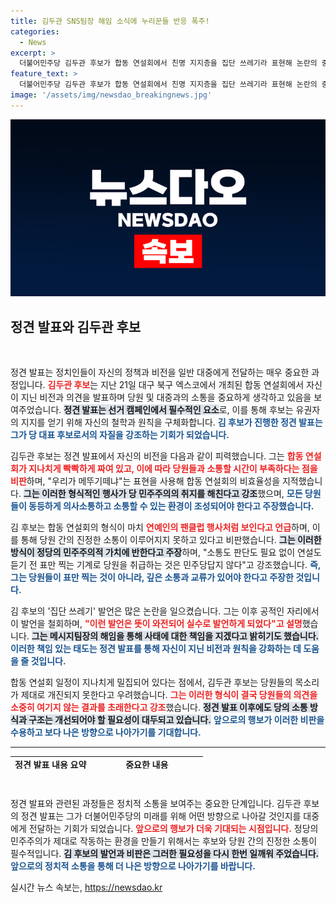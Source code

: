 ```yaml
---
title: 김두관 SNS팀장 해임 소식에 누리꾼들 반응 폭주!
categories:
  - News
excerpt: >
  더불어민주당 김두관 후보가 합동 연설회에서 친명 지지층을 집단 쓰레기라 표현해 논란의 중심에 섰다. 그는 지나치게 압축된 일정이 당원들과의 소통을 방해한다고 비판하며, 민주주의의 가치가 훼손되고 있다고 경고했다.
feature_text: >
  더불어민주당 김두관 후보가 합동 연설회에서 친명 지지층을 집단 쓰레기라 표현해 논란의 중심에 섰다. 그는 지나치게 압축된 일정이 당원들과의 소통을 방해한다고 비판하며, 민주주의의 가치가 훼손되고 있다고 경고했다.
image: '/assets/img/newsdao_breakingnews.jpg'
---
```


<p><img src="/assets/img/newsdao_breakingnews.jpg" alt="bookingtag 속보" /></p>

<h2 data-ke-size="size26">정견 발표와 김두관 후보</h2>

<p data-ke-size="size16">&nbsp;</p>

<p>정견 발표는 정치인들이 자신의 정책과 비전을 일반 대중에게 전달하는 매우 중요한 과정입니다. <b><span style="color: #ee2323;">김두관 후보</span></b>는 지난 21일 대구 북구 엑스코에서 개최된 합동 연설회에서 자신이 지닌 비전과 의견을 발표하며 당원 및 대중과의 소통을 중요하게 생각하고 있음을 보여주었습니다. <b><span style="background-color: #21538527;">정견 발표는 선거 캠페인에서 필수적인 요소</span></b>로, 이를 통해 후보는 유권자의 지지를 얻기 위해 자신의 철학과 원칙을 구체화합니다. <b><span style="color: #1a5490;">김 후보가 진행한 정견 발표는 그가 당 대표 후보로서의 자질을 강조하는 기회가 되었습니다.</span></b></p>

<p>김두관 후보는 정견 발표에서 자신의 비전을 다음과 같이 피력했습니다. 그는 <b><span style="color: #ee2323;">합동 연설회가 지나치게 빡빡하게 짜여 있고, 이에 따라 당원들과 소통할 시간이 부족하다는 점을 비판</span></b>하며, "우리가 메뚜기떼냐"는 표현을 사용해 합동 연설회의 비효율성을 지적했습니다. <b><span style="background-color: #21538527;">그는 이러한 형식적인 행사가 당 민주주의의 취지를 해친다고 강조</span></b>했으며, <b><span style="color: #1a5490;">모든 당원들이 동등하게 의사소통하고 소통할 수 있는 환경이 조성되어야 한다고 주장했습니다.</span></b></p>

<p>김 후보는 합동 연설회의 형식이 마치 <b><span style="color: #ee2323;">연예인의 팬클럽 행사처럼 보인다고 언급</span></b>하며, 이를 통해 당원 간의 진정한 소통이 이루어지지 못하고 있다고 비판했습니다. <b><span style="background-color: #21538527;">그는 이러한 방식이 정당의 민주주의적 가치에 반한다고 주장</span></b>하며, "소통도 판단도 필요 없이 연설도 듣기 전 표만 찍는 기계로 당원을 취급하는 것은 민주당답지 않다"고 강조했습니다. <b><span style="color: #1a5490;">즉, 그는 당원들이 표만 찍는 것이 아니라, 깊은 소통과 교류가 있어야 한다고 주장한 것입니다.</span></b></p>

<p>김 후보의 '집단 쓰레기' 발언은 많은 논란을 일으켰습니다. 그는 이후 공적인 자리에서 이 발언을 철회하며, <b><span style="color: #ee2323;">"이런 발언은 뜻이 와전되어 실수로 발언하게 되었다"고 설명</span></b>했습니다. <b><span style="background-color: #21538527;">그는 메시지팀장의 해임을 통해 사태에 대한 책임을 지겠다고 밝히기도 했습니다.</span></b> <b><span style="color: #1a5490;">이러한 책임 있는 태도는 정견 발표를 통해 자신이 지닌 비전과 원칙을 강화하는 데 도움을 줄 것입니다.</span></b></p>

<p>합동 연설회 일정이 지나치게 밀집되어 있다는 점에서, 김두관 후보는 당원들의 목소리가 제대로 개진되지 못한다고 우려했습니다. <b><span style="color: #ee2323;">그는 이러한 형식이 결국 당원들의 의견을 소중히 여기지 않는 결과를 초래한다고 강조</span></b>했습니다. <b><span style="background-color: #21538527;">정견 발표 이후에도 당의 소통 방식과 구조는 개선되어야 할 필요성이 대두되고 있습니다.</span></b> <b><span style="color: #1a5490;">앞으로의 행보가 이러한 비판을 수용하고 보다 나은 방향으로 나아가기를 기대합니다.</span></b></p>

<hr>

<table style="width: 100%; height: 20px;">
<tr>
<td><b>정견 발표 내용 요약</b></td>
<td style="text-align: center; height: 17px;"><b>중요한 내용</b></td>
</tr>
<tr>
<td><b>김두관 후보의 비전</b></td>
<td style="text-align: center; height: 17px;"><b>당원과의 진정한 소통 필요성</b></td>
</tr>
<tr>
<td><b>합동 연설회 비판</b></td>
<td style="text-align: center; height: 17px;"><b>형식적인 행사 우려</b></td>
</tr>
<tr>
<td><b>발언 철회</b></td>
<td style="text-align: center; height: 17px;"><b>메시지팀장 해임 결정</b></td>
</tr>
</table>

<p data-ke-size="size16">&nbsp;</p>

<p>정견 발표와 관련된 과정들은 정치적 소통을 보여주는 중요한 단계입니다. 김두관 후보의 정견 발표는 그가 더불어민주당의 미래를 위해 어떤 방향으로 나아갈 것인지를 대중에게 전달하는 기회가 되었습니다. <b><span style="color: #ee2323;">앞으로의 행보가 더욱 기대되는 시점입니다.</span></b> 정당의 민주주의가 제대로 작동하는 환경을 만들기 위해서는 후보와 당원 간의 진정한 소통이 필수적입니다. <b><span style="background-color: #21538527;">김 후보의 발언과 비판은 그러한 필요성을 다시 한번 일깨워 주었습니다.</span></b> <b><span style="color: #1a5490;">앞으로의 정치적 소통을 통해 더 나은 방향으로 나아가기를 바랍니다.</span></b></p>
실시간 뉴스 속보는, <a href="https://newsdao.kr" rel="dofollow">https://newsdao.kr</a>


